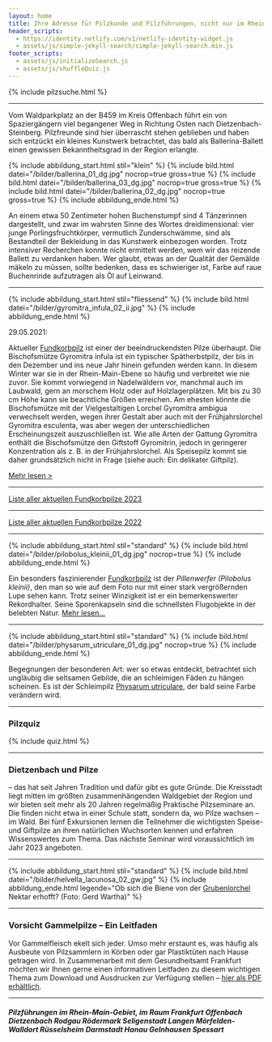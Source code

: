 ```yaml
---
layout: home
title: Ihre Adresse für Pilzkunde und Pilzführungen, nicht nur im Rhein-Main-Gebiet
header_scripts:
  - https://identity.netlify.com/v1/netlify-identity-widget.js
  - assets/js/simple-jekyll-search/simple-jekyll-search.min.js
footer_scripts:
  - assets/js/initializeSearch.js
  - assets/js/shuffleQuiz.js
---
```

{% include pilzsuche.html %}

- - -

Vom Waldparkplatz an der B459 im Kreis Offenbach führt ein von Spaziergängern viel begangener Weg in Richtung Osten nach Dietzenbach-Steinberg. Pilzfreunde sind hier überrascht stehen geblieben und haben sich entzückt ein kleines Kunstwerk betrachtet, das bald als Ballerina-Ballett einen gewissen Bekanntheitsgrad in der Region erlangte.

{% include abbildung_start.html stil="klein" %}
{% include bild.html datei="/bilder/ballerina_01_dg.jpg" nocrop=true gross=true %}
{% include bild.html datei="/bilder/ballerina_03_dg.jpg" nocrop=true gross=true %}
{% include bild.html datei="/bilder/ballerina_02_dg.jpg" nocrop=true gross=true %}
{% include abbildung_ende.html %}

An einem etwa 50 Zentimeter hohen Buchenstumpf sind 4 Tänzerinnen dargestellt, und zwar im wahrsten Sinne des Wortes dreidimensional: vier junge Porlingsfruchtkörper, vermutlich Zunderschwämme, sind als Bestandteil der Bekleidung in das Kunstwerk einbezogen worden. Trotz intensiver Recherchen konnte nicht ermittelt werden, wem wir das reizende Ballett zu verdanken haben. Wer glaubt, etwas an der Qualität der Gemälde mäkeln zu müssen, sollte bedenken, dass es schwieriger ist, Farbe auf raue Buchenrinde aufzutragen als Öl auf Leinwand.

- - -

{% include abbildung_start.html stil="fliessend" %}
{% include bild.html datei="/bilder/gyromitra_infula_02_ii.jpg" %}
{% include abbildung_ende.html %}

29.05.2021: 

Aktueller [Fundkorbpilz](AA "Glossar-") ist einer der beeindruckendsten Pilze überhaupt. Die Bischofsmütze Gyromitra infula ist ein typischer Spätherbstpilz, der bis in den Dezember und ins neue Jahr hinein gefunden werden kann. In diesem Winter war sie in der Rhein-Main-Ebene so häufig und verbreitet wie nie zuvor. Sie kommt vorwiegend in Nadelwäldern vor, manchmal auch im Laubwald, gern an morschem Holz oder auf Holzlagerplätzen. Mit bis zu 30 cm Höhe kann sie beachtliche Größen erreichen. Am ehesten könnte die Bischofsmütze mit der Vielgestaltigen Lorchel Gyromitra ambigua verwechselt werden, wegen ihrer Gestalt aber auch mit der Frühjahrslorchel Gyromitra esculenta, was aber wegen der unterschiedlichen Erscheinungszeit auszuschließen ist. Wie alle Arten der Gattung Gyromitra enthält die Bischofsmütze den Giftstoff Gyromitrin, jedoch in geringerer Konzentration als z. B. in der Frühjahrslorchel. Als Speisepilz kommt sie daher grundsätzlich nicht in Frage (siehe auch: Ein delikater Giftpilz).

[Mehr lesen >](/pilze/amanita-gemmata-narzissengelber-wulstling)

<div style="clear: both"></div>

- - -

[Liste aller aktuellen Fundkorbpilze 2023](/artikel/liste-aller-aktuellen-fundkorbpilze-2023.html)

- - -

[Liste aller aktuellen Fundkorbpilze 2022](/artikel/liste-aller-aktuellen-fundkorbpilze-2022.html)

- - -

{% include abbildung_start.html stil="standard" %}
{% include bild.html datei="/bilder/pilobolus_kleinii_01_dg.jpg" nocrop=true %}
{% include abbildung_ende.html %}

Ein besonders faszinierender [Fundkorbpilz](AA "Glossar-") ist der *Pillenwerfer (Pilobolus kleinii)*, den man so wie auf dem Foto nur mit einer stark vergrößernden Lupe sehen kann. Trotz seiner Winzigkeit ist er ein bemerkenswerter Rekordhalter. Seine Sporenkapseln sind die schnellsten Flugobjekte in der belebten Natur. [Mehr lesen...](/pilze/pilobolus-kleinii-pillenwerfer)

- - -

{% include abbildung_start.html stil="standard" %}
{% include bild.html datei="/bilder/physarum_utriculare_01_dg.jpg" nocrop=true %}
{% include abbildung_ende.html %}

Begegnungen der besonderen Art: wer so etwas entdeckt, betrachtet sich ungläubig die seltsamen Gebilde, die an schleimigen Fäden zu hängen scheinen. Es ist der Schleimpilz [Physarum utriculare](/pilze/physarum-utriculare-fadenfruchtschleimpilz), der bald seine Farbe verändern wird.

- - -

### Pilzquiz

{% include quiz.html %}

- - -

### Dietzenbach und Pilze

– das hat seit Jahren Tradition und dafür gibt es gute Gründe. Die Kreisstadt liegt mitten im größten zusammenhängenden Waldgebiet der Region und wir bieten seit mehr als 20 Jahren regelmäßig Praktische Pilzseminare an. Die finden nicht etwa in einer Schule statt, sondern da, wo Pilze wachsen – im Wald. Bei fünf Exkursionen lernen die Teilnehmer die wichtigsten Speise- und Giftpilze an ihren natürlichen Wuchsorten kennen und erfahren Wissenswertes zum Thema. Das nächste Seminar wird voraussichtlich im Jahr 2023 angeboten.  

- - -

{% include abbildung_start.html stil="standard" %}
{% include bild.html datei="/bilder/helvella_lacunosa_02_gw.jpg" %}
{% include abbildung_ende.html legende="Ob sich die Biene von der <a href='/pilze/helvella-lacunosa-grubenlorchel'>Grubenlorchel</a> Nektar erhofft?  (Foto: Gerd Wartha)" %}

- - -

### Vorsicht Gammelpilze – Ein Leitfaden

Vor Gammelfleisch ekelt sich jeder. Umso mehr erstaunt es, was häufig als Ausbeute von Pilzsammlern in Körben oder gar Plastiktüten nach Hause getragen wird. In Zusammenarbeit mit dem Gesundheitsamt Frankfurt möchten wir Ihnen gerne einen informativen Leitfaden zu diesem wichtigen Thema zum Download und Ausdrucken zur Verfügung stellen – [hier als PDF erhältlich](/assets/docs/Fundkorb.de-Gammelpilze.pdf).

- - -

##### Pilzführungen im Rhein-Main-Gebiet, im Raum Frankfurt Offenbach Dietzenbach Rodgau Rödermark Seligenstadt Langen Mörfelden-Walldort Rüsselsheim Darmstadt Hanau Gelnhausen Spessart